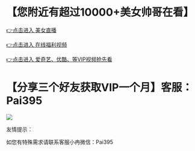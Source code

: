 # 【您附近有超过10000+美女帅哥在看】


 [👉点击进入 美女直播](http://cc.xianj.vip/app/index/qudao.html?uid=Mjgw)

 [👉点击进入 在线福利视频](http://bt7373.com)
 
 [👉点击进入 爱奇艺、优酷、等VIP视频抢先看](http://cmaix.cn)

# 【分享三个好友获取VIP一个月】客服：Pai395

![](https://github.com/raran2018/zuixin/blob/master/20181218212316.jpg?raw=true)

友情提示：

如您有特殊需求请联系客服小冉微信：Pai395
 
